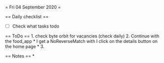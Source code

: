 = Fri 04 September 2020 =

== Daily checklist ==

* [ ] Check what tasks todo

== ToDo ==
    1. check byte orbit for vacancies (check daily)
	2. Continue with the food_app
		* I get a NoReverseMatch with I click on the details button on the home page
		* 
	3. 

== Notes ==
    *

